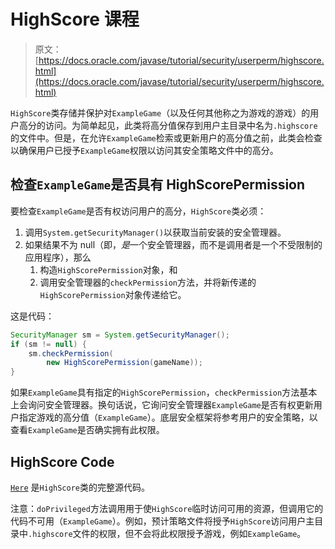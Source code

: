 # HighScore 课程

> 原文： [https://docs.oracle.com/javase/tutorial/security/userperm/highscore.html](https://docs.oracle.com/javase/tutorial/security/userperm/highscore.html)

`HighScore`类存储并保护对`ExampleGame`（以及任何其他称之为游戏的游戏）的用户高分的访问。为简单起见，此类将高分值保存到用户主目录中名为`.highscore`的文件中。但是，在允许`ExampleGame`检索或更新用户的高分值之前，此类会检查以确保用户已授予`ExampleGame`权限以访问其安全策略文件中的高分。

## 检查`ExampleGame`是否具有 HighScorePermission

要检查`ExampleGame`是否有权访问用户的高分，`HighScore`类必须：

1.  调用`System.getSecurityManager()`以获取当前安装的安全管理器。
2.  如果结果不为 null（即，*是*一个安全管理器，而不是调用者是一个不受限制的应用程序），那么
    1.  构造`HighScorePermission`对象，和
    2.  调用安全管理器的`checkPermission`方法，并将新传递的`HighScorePermission`对象传递给它。

这是代码：

```java
SecurityManager sm = System.getSecurityManager();
if (sm != null) {
    sm.checkPermission(
        new HighScorePermission(gameName));
}

```

如果`ExampleGame`具有指定的`HighScorePermission`，`checkPermission`方法基本上会询问安全管理器。换句话说，它询问安全管理器`ExampleGame`是否有权更新用户指定游戏的高分值（`ExampleGame`）。底层安全框架将参考用户的安全策略，以查看`ExampleGame`是否确实拥有此权限。

## HighScore Code

[`Here`](examples/com/scoredev/scores/HighScore.java) 是`HighScore`类的完整源代码。

注意：`doPrivileged`方法调用用于使`HighScore`临时访问可用的资源，但调用它的代码不可用（`ExampleGame`）。例如，预计策略文件将授予`HighScore`访问用户主目录中`.highscore`文件的权限，但不会将此权限授予游戏，例如`ExampleGame`。
